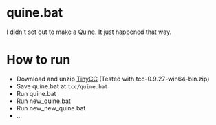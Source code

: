# quine.bat
I didn't set out to make a Quine. It just happened that way.

# How to run
* Download and unzip [TinyCC](http://download.savannah.gnu.org/releases/tinycc/) (Tested with tcc-0.9.27-win64-bin.zip)
* Save quine.bat at `tcc/quine.bat`
* Run quine.bat
* Run new_quine.bat
* Run new_new_quine.bat
* ...
